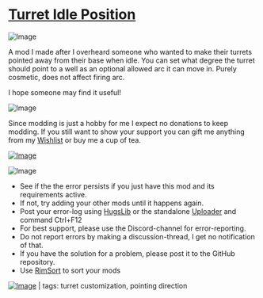 # [Turret Idle Position](https://steamcommunity.com/sharedfiles/filedetails/?id=3296768739)

![Image](https://i.imgur.com/iCj5o7O.png)

A mod I made after I overheard someone who wanted to make their turrets pointed away from their base when idle.
You can set what degree the turret should point to a well as an optional allowed arc it can move in.
Purely cosmetic, does not affect firing arc.

I hope someone may find it useful!

![Image](https://i.imgur.com/Ds0rBAD.png)

Since modding is just a hobby for me I expect no donations to keep modding. If you still want to show your support you can gift me anything from my [Wishlist](https://store.steampowered.com/wishlist/id/Mlie) or buy me a cup of tea.

[![Image](https://i.imgur.com/VWG0yff.png)](https://ko-fi.com/G2G55DDYD)

![Image](https://i.imgur.com/5xwDG6H.png)



-  See if the the error persists if you just have this mod and its requirements active.
-  If not, try adding your other mods until it happens again.
-  Post your error-log using [HugsLib](https://steamcommunity.com/workshop/filedetails/?id=818773962) or the standalone [Uploader](https://steamcommunity.com/sharedfiles/filedetails/?id=2873415404) and command Ctrl+F12
-  For best support, please use the Discord-channel for error-reporting.
-  Do not report errors by making a discussion-thread, I get no notification of that.
-  If you have the solution for a problem, please post it to the GitHub repository.
-  Use [RimSort](https://github.com/RimSort/RimSort/releases/latest) to sort your mods

 

[![Image](https://img.shields.io/github/v/release/emipa606/TurretIdlePosition?label=latest%20version&style=plastic&labelColor=0070cd&color=white)](https://steamcommunity.com/sharedfiles/filedetails/changelog/3296768739) | tags:  turret customization,  pointing direction
